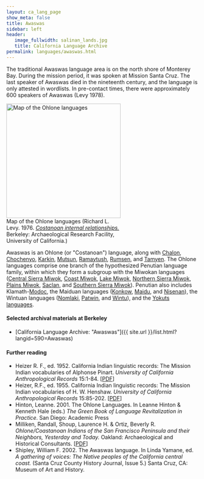 ```yaml
---
layout: ca_lang_page
show_meta: false
title: Awaswas
sidebar: left
header:
   image_fullwidth: salinan_lands.jpg
   title: California Language Archive
permalink: languages/awaswas.html
---
```


The traditional Awaswas language area is on the north shore of Monterey Bay. During the mission period, it was spoken at Mission Santa Cruz. The last speaker of Awaswas died in the nineteenth century, and the language is only attested in wordlists. In pre-contact times, there were approximately 600 speakers of Awaswas (Levy 1978).

<div class="image fit right" style="width: 300px;">
<a href="https://berkeley.box.com/v/ohlone-languages-map"><img alt="Map of the Ohlone languages" src="{{ site.urlimg }}/ohlone-languages-map-small.jpg" width="300px"/></a>
<div class="caption">
Map of the Ohlone languages (Richard L. Levy. 1976. <a href="http://dpg.lib.berkeley.edu/webdb/anthpubs/search?all=&amp;volumeid=66&amp;item=1"><em>Costanoan internal relationships.</em></a> Berkeley: Archaeological Research Facility, University of California.)
</div>
</div>

Awaswas is an Ohlone (or "Costanoan") language, along with [Chalon](chalon.html), [Chochenyo](chochenyo.html), [Karkin](karkin.html), [Mutsun](mutsun.html), [Ramaytush](ramaytush.html), [Rumsen](rumsen.html), and [Tamyen](tamyen.html). The Ohlone languages comprise one branch of the hypothesized Penutian language family, within which they form a subgroup with the Miwokan languages ([Central Sierra Miwok](central-sierra-miwok.html), [Coast Miwok](coast-miwok.html), [Lake Miwok](lake-miwok.html), [Northern Sierra Miwok](northern-sierra-miwok.html), [Plains Miwok](plains-miwok.html), [Saclan](saclan.html), and [Southern Sierra Miwok](southern-sierra-miwok.html)). Penutian also includes Klamath-[Modoc](modoc.html), the Maiduan languages ([Konkow](konkow.html), [Maidu](maidu.html), and [Nisenan](nisenan.html)), the Wintuan languages ([Nomlaki](nomlaki.html), [Patwin](patwin.html), and [Wintu](wintu.html)), and the [Yokuts languages](yokuts.html).

#### Selected archival materials at Berkeley

* [California Language Archive: "Awaswas"]({{ site.url }}/list.html?langid=590=Awaswas)

#### Further reading

* Heizer R. F., ed. 1952. California Indian linguistic records: The Mission Indian vocabularies of Alphonse Pinart. *University of California Anthropological Records* 15:1-84. [[PDF](http://digitalassets.lib.berkeley.edu/anthpubs/ucb/text/ucar015-001.pdf)]
* Heizer, R.F., ed. 1955. California Indian linguistic records: The Mission Indian vocabularies of H. W. Henshaw. *University of California Anthropological Records* 15:85-202. [[PDF](http://digitalassets.lib.berkeley.edu/anthpubs/ucb/text/ucar015-002.pdf)]
* Hinton, Leanne. 2001. The Ohlone Languages. In Leanne Hinton &amp; Kenneth Hale (eds.) *The Green Book of Language Revitalization in Practice*. San Diego: Academic Press
* Milliken, Randall, Shoup, Laurence H. &amp; Ortiz, Beverly R. *Ohlone/Coastanoan Indians of the San Francisco Peninsula and their Neighbors, Yesterday and Today.* Oakland: Archaeological and Historical Consultants. [[PDF](https://www.ci.benicia.ca.us/vertical/sites/%7BF991A639-AAED-4E1A-9735-86EA195E2C8D%7D/uploads/Milliken_Shoup_Ortiz_2009.pdf)]
* Shipley, William F. 2002. The Awaswas language. In Linda Yamane, ed. *A gathering of voices: The Native peoples of the California central coast.* (Santa Cruz County History Journal, Issue 5.) Santa Cruz, CA: Museum of Art and History.

